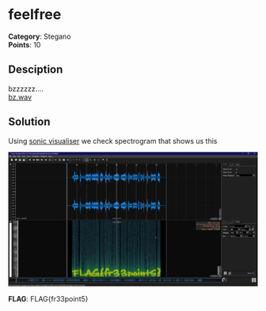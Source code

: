 # feelfree
**Category**: Stegano \
**Points**: 10

## Desciption
bzzzzzz.... \
[bz.wav](bz.wav)

## Solution
Using [sonic visualiser](https://www.sonicvisualiser.org) we check spectrogram that shows us this

![](https://github.com/Gruzjan/ctfWriteUps/blob/feel-free/153plus1/feelfree/bz.PNG)

**FLAG**: FLAG{fr33point5}
